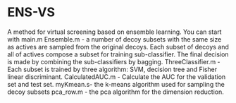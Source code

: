 # ENS-VS
A method for virtual screening based on ensemble learning.
You can start with main.m
Ensemble.m - a number of decoy subsets with the same size as actives are sampled from the original decoys. Each subset of decoys and all of actives compose a subset for training sub-classifier. The final decision is made by combining the sub-classifiers by bagging. 
ThreeClassifier.m - Each subset is trained by three algorithm: SVM, decision tree and Fisher linear discriminant.
CalculatedAUC.m - Calculate the AUC for the validation set and test set.
myKmean.s- the k-means algorithm used for sampling the decoy subsets
pca_row.m - the pca algorithm for the dimension reduction.
